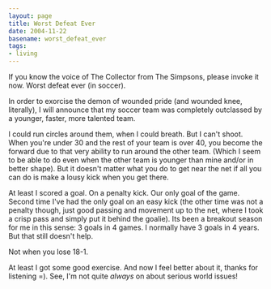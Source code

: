 ```yaml
---
layout: page
title: Worst Defeat Ever
date: 2004-11-22
basename: worst_defeat_ever
tags:
- living
---
```


If you know the voice of The Collector from The Simpsons, please invoke it now.
Worst defeat ever (in soccer).

<!-- truncate -->

In order to exorcise the demon of wounded pride (and wounded knee, literally), I
will announce that my soccer team was completely outclassed by a younger,
faster, more talented team.

I could run circles around them, when I could breath. But I can't shoot. When
you're under 30 and the rest of your team is over 40, you become the forward due
to that very ability to run around the other team. (Which I seem to be able to
do even when the other team is younger than mine and/or in better shape). But it
doesn't matter what you do to get near the net if all you can do is make a lousy
kick when you get there.

At least I scored a goal. On a penalty kick. Our only goal of the game. Second
time I've had the only goal on an easy kick (the other time was not a penalty
though, just good passing and movement up to the net, where I took a crisp pass
and simply put it behind the goalie). Its been a breakout season for me in this
sense: 3 goals in 4 games. I normally have 3 goals in 4 years. But that still
doesn't help.

Not when you lose 18-1.

At least I got some good exercise. And now I feel better about it, thanks for
listening =). See, I'm not quite _always_ on about serious world issues!
